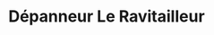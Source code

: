---
title: "Dépanneur Le Ravitailleur"
url: /mirabel/depanneur-le-ravitailleur/
shop: Lebensmittel
---